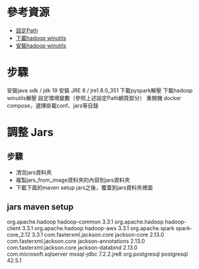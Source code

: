 # 參考資源

* [設定Path](https://sparkbyexamples.com/spark/apache-spark-installation-on-windows/)
* [下載hadoop winutils](https://github.com/kontext-tech/winutils)
* [安裝hadoop winutils](https://kontext.tech/article/825/hadoop-331-winutils)

# 步驟

安裝java sdk / jdk 19
安裝 JRE 8 / jre1.8.0_351
下載pyspark解壓
下載hadoop winutils解壓
設定環境變數（參照上述設定Path網頁部分）
重開機
docker compose，選擇掛載conf、jars等目錄

# 調整 Jars

## 步驟

* 清空jars資料夾
* 複製jars_from_image資料夾的內容到jars資料夾
* 下載下面的maven setup jars之後，覆蓋到jars資料夾裡面

## jars maven setup

<dependency>
    <groupId>org.apache.hadoop</groupId>
    <artifactId>hadoop-common</artifactId>
    <version>3.3.1</version>
</dependency>
<dependency>
    <groupId>org.apache.hadoop</groupId>
    <artifactId>hadoop-client</artifactId>
    <version>3.3.1</version>
</dependency>
<dependency>
    <groupId>org.apache.hadoop</groupId>
    <artifactId>hadoop-aws</artifactId>
    <version>3.3.1</version>
</dependency>
<dependency>
    <groupId>org.apache.spark</groupId>
    <artifactId>spark-core_2.12</artifactId>
    <version>3.3.1</version>
</dependency>
<dependency>
    <groupId>com.fasterxml.jackson.core</groupId>
    <artifactId>jackson-core</artifactId>
    <version>2.13.0</version>
</dependency>
<dependency>
    <groupId>com.fasterxml.jackson.core</groupId>
    <artifactId>jackson-annotations</artifactId>
    <version>2.13.0</version>
</dependency>
<dependency>
    <groupId>com.fasterxml.jackson.core</groupId>
    <artifactId>jackson-databind</artifactId>
    <version>2.13.0</version>
</dependency>
<dependency>
   <groupId>com.microsoft.sqlserver</groupId>
   <artifactId>mssql-jdbc</artifactId>
   <version>7.2.2.jre8</version>
</dependency>
<dependency>
    <groupId>org.postgresql</groupId>
    <artifactId>postgresql</artifactId>
    <version>42.5.1</version>
</dependency>
